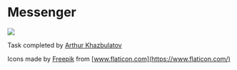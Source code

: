 # Messenger

![](https://github.com/MindboxDevSchool/Messenger/blob/Khazbs/Crane/khazbulatov/banner.png)

Task completed by [Arthur Khazbulatov](https://github.com/Khazbs)

Icons made by [Freepik](https://www.flaticon.com/authors/freepik) from [www.flaticon.com](https://www.flaticon.com/)
